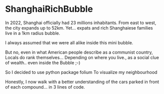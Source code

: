 # ShanghaiRichBubble
In 2022, Shanghai officially had 23 millions inhabitants. From east to west, the city expands up to 52km. 
Yet... expats and rich Shanghaiese families live in a 1km radius bubble. 

I always assumed that we were all alike inside this mini bubble.

But no, even in what American people describe as a communist country,
Locals do rank themselves...
Depending on where you live., as a social clue of wealth.. 
even inside the Bubble ;-)

So I decided to use python package folium 
To visualize my neighbourhood  

Honestly, I now walk with a better understanding of the cars parked in front of each compound...
in 3 lines of code. 
